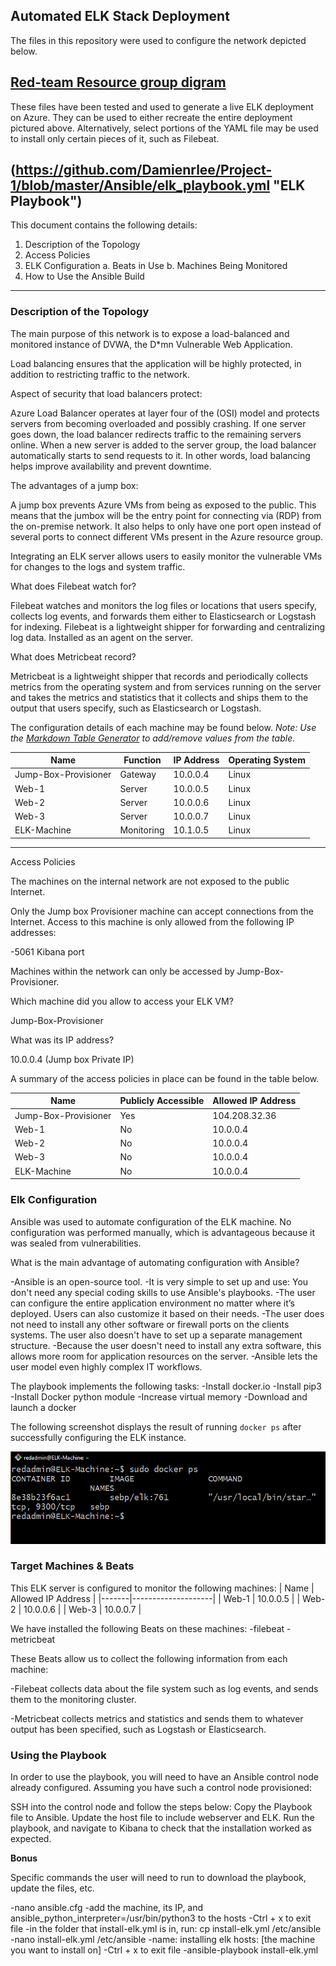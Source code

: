 ## Automated ELK Stack Deployment

The files in this repository were used to configure the network depicted below.

[Red-team Resource group digram](https://github.com/Damienrlee/Project-1/blob/master/images/Network_Diagram.png)
---
These files have been tested and used to generate a live ELK deployment on Azure. They can be used to either recreate the entire deployment pictured above. Alternatively, select portions of the YAML file may be used to install only certain pieces of it, such as Filebeat.

(https://github.com/Damienrlee/Project-1/blob/master/Ansible/elk_playbook.yml "ELK Playbook")    
---
This document contains the following details:
1. Description of the Topology
2. Access Policies
3. ELK Configuration
  a. Beats in Use
  b. Machines Being Monitored
4. How to Use the Ansible Build
---
### Description of the Topology

The main purpose of this network is to expose a load-balanced and monitored instance of DVWA, the D*mn Vulnerable Web Application.

Load balancing ensures that the application will be highly protected, in addition to restricting traffic to the network.

Aspect of security that load balancers protect:
   
   Azure Load Balancer operates at layer four of the (OSI) model and protects servers from becoming overloaded and possibly crashing. If one server goes down, the load balancer redirects traffic to the remaining servers online. When a new server is added to the server group, the load balancer automatically starts to send requests to it. In other words, load balancing helps improve availability and prevent downtime.
   
The advantages of a jump box:
   
   A jump box prevents Azure VMs from being as exposed to the public. This means that the jumbox will be the entry point for connecting via (RDP) from the on-premise network. It also helps to only have one port open instead of several ports to connect different VMs present in the Azure resource group.

Integrating an ELK server allows users to easily monitor the vulnerable VMs for changes to the logs and system traffic.

What does Filebeat watch for?
  
  Filebeat watches and monitors the log files or locations that users specify, collects log events, and forwards them either to Elasticsearch or Logstash for indexing. Filebeat is a lightweight shipper for forwarding and centralizing log data. Installed as an agent on the server.

What does Metricbeat record?
  
  Metricbeat is a lightweight shipper that records and periodically collects metrics from the operating system and from services running on the server and takes the metrics and statistics that it collects and ships them to the output that users specify, such as Elasticsearch or Logstash.

The configuration details of each machine may be found below.
_Note: Use the [Markdown Table Generator](http://www.tablesgenerator.com/markdown_tables) to add/remove values from the table_.

| Name                 | Function   | IP Address | Operating System |
|----------------------|------------|------------|------------------|
| Jump-Box-Provisioner | Gateway    | 10.0.0.4   | Linux            |
| Web-1                | Server     | 10.0.0.5   | Linux            |
| Web-2                | Server     | 10.0.0.6   | Linux            |
| Web-3                | Server     | 10.0.0.7   | Linux            |
| ELK-Machine          | Monitoring | 10.1.0.5   | Linux            |
---
Access Policies

The machines on the internal network are not exposed to the public Internet.

Only the Jump box Provisioner machine can accept connections from the Internet. Access to this machine is only allowed from the following IP addresses:

-5061 Kibana port

Machines within the network can only be accessed by Jump-Box-Provisioner.

Which machine did you allow to access your ELK VM?

Jump-Box-Provisioner

What was its IP address?

10.0.0.4 (Jump box Private IP)

A summary of the access policies in place can be found in the table below.

| Name                 | Publicly Accessible | Allowed IP Address |
|----------------------|---------------------|--------------------|
| Jump-Box-Provisioner | Yes                 | 104.208.32.36      |
| Web-1                | No                  | 10.0.0.4           |
| Web-2                | No                  | 10.0.0.4           |
| Web-3                | No                  | 10.0.0.4           |
| ELK-Machine          | No                  | 10.0.0.4           |

### Elk Configuration

Ansible was used to automate configuration of the ELK machine. No configuration was performed manually, which is advantageous because it was sealed from vulnerabilities.

What is the main advantage of automating configuration with Ansible?

-Ansible is an open-source tool.
-It is very simple to set up and use: You don't need any special coding skills to use Ansible's playbooks.
-The user can configure the entire application environment no matter where it’s deployed. Users can also customize it based on their needs.
-The user does not need to install any other software or firewall ports on the clients systems. The user also doesn't have to set up a separate management structure.
-Because the user doesn't need to install any extra software, this allows more room for application resources on the server.
-Ansible lets the user model even highly complex IT workflows.

The playbook implements the following tasks:
-Install docker.io
-Install pip3
-Install Docker python module
-Increase virtual memory
-Download and launch a docker

The following screenshot displays the result of running `docker ps` after successfully configuring the ELK instance.

![TODO: Update the path with the name of your screenshot of docker ps output](images/Docker_ps.png)

### Target Machines & Beats
This ELK server is configured to monitor the following machines:
| Name  | Allowed IP Address |
|-------|--------------------|
| Web-1 | 10.0.0.5           |
| Web-2 | 10.0.0.6           |
| Web-3 | 10.0.0.7           |

We have installed the following Beats on these machines:
-filebeat
-metricbeat

These Beats allow us to collect the following information from each machine:

-Filebeat collects data about the file system such as log events, and sends them to the monitoring cluster.

-Metricbeat collects metrics and statistics and sends them to whatever output has been specified, such as Logstash or Elasticsearch.

### Using the Playbook
In order to use the playbook, you will need to have an Ansible control node already configured. Assuming you have such a control node provisioned: 

SSH into the control node and follow the steps below:
Copy the Playbook file to Ansible.
Update the host file to include webserver and ELK.
Run the playbook, and navigate to Kibana to check that the installation worked as expected.

**Bonus**

Specific commands the user will need to run to download the playbook, update the files, etc.

-nano ansible.cfg
-add the machine, its IP, and ansible_python_interpreter=/usr/bin/python3 to the hosts
-Ctrl + x to exit file
-in the folder that install-elk.yml is in, run: cp install-elk.yml /etc/ansible
-nano install-elk.yml /etc/ansible
-name: installing elk hosts: [the machine you want to install on]
-Ctrl + x to exit file
-ansible-playbook install-elk.yml

